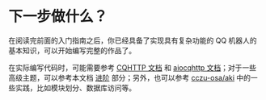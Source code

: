 # 下一步做什么？

在阅读完前面的入门指南之后，你已经具备了实现具有复杂功能的 QQ 机器人的基本知识，可以开始编写完整的作品了。

在实际编写代码时，可能需要参考 [CQHTTP 文档](https://cqhttp.cc/docs/) 和 [aiocqhttp 文档](https://aiocqhttp.nonebot.dev/)；对于一些高级主题，可以参考本文档 [进阶](../advanced/README.md) 部分；另外，也可以参考 [cczu-osa/aki](https://github.com/cczu-osa/aki) 中的一些实践，比如模块划分、数据库访问等。
